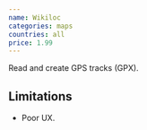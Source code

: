 ```yaml
---
name: Wikiloc
categories: maps
countries: all
price: 1.99
---
```


Read and create GPS tracks (GPX).

## Limitations

- Poor UX.
